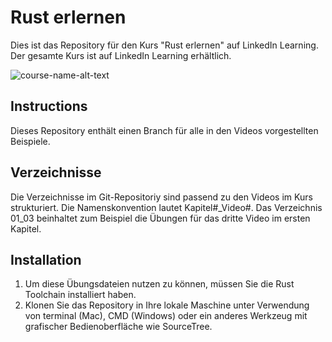 # Rust erlernen
Dies ist das Repository für den Kurs "Rust erlernen" auf LinkedIn Learning. Der gesamte Kurs ist auf LinkedIn Learning erhältlich.

![course-name-alt-text][lil-thumbnail-url] 

## Instructions
Dieses Repository enthält einen Branch für alle in den Videos vorgestellten Beispiele.

## Verzeichnisse
Die Verzeichnisse im Git-Repositoriy sind passend zu den Videos im Kurs strukturiert. Die Namenskonvention lautet Kapitel#_Video#. Das Verzeichnis 01_03 beinhaltet zum Beispiel die Übungen für das dritte Video im ersten Kapitel.

## Installation
1. Um diese Übungsdateien nutzen zu können, müssen Sie die Rust Toolchain installiert haben.
2. Klonen Sie das Repository in Ihre lokale Maschine unter Verwendung von terminal (Mac), CMD (Windows) oder ein anderes Werkzeug mit grafischer Bedienoberfläche wie SourceTree.

[0]: # (Replace these placeholder URLs with actual course URLs)

[lil-course-url]: https://www.linkedin.com/learning/
[lil-thumbnail-url]: http://

